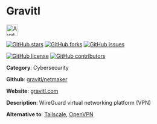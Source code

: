 
# Gravitl 

<a href="https://gravitl.com"><img src="https://icons.duckduckgo.com/ip3/gravitl.com.ico" alt="Avatar" width="30" height="30" /></a>

[![GitHub stars](https://img.shields.io/github/stars/gravitl/netmaker.svg?style=social&label=Star&maxAge=2592000)](https://GitHub.com/gravitl/netmaker/stargazers/) [![GitHub forks](https://img.shields.io/github/forks/gravitl/netmaker.svg?style=social&label=Fork&maxAge=2592000)](https://GitHub.com/gravitl/netmaker/network/) [![GitHub issues](https://img.shields.io/github/issues/gravitl/netmaker.svg)](https://GitHub.com/Ngravitl/netmaker/issues/)

[![GitHub license](https://img.shields.io/github/license/gravitl/netmaker.svg)](https://github.com/gravitl/netmaker/blob/master/LICENSE) [![GitHub contributors](https://img.shields.io/github/contributors/gravitl/netmaker.svg)](https://GitHub.com/gravitl/netmaker/graphs/contributors/) 

**Category**: Cybersecurity

**Github**: [gravitl/netmaker](https://github.com/gravitl/netmaker)

**Website**: [gravitl.com](https://gravitl.com)

**Description**:
WireGuard virtual networking platform (VPN)

**Alternative to**: [Tailscale](https://tailscale.com/), [OpenVPN](https://openvpn.net/)
